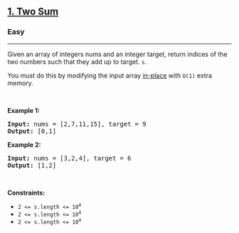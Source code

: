 <h2><a href="https://leetcode.com/problems/two-sum/description/">1. Two Sum</a></h2><h3>Easy</h3><hr><div><p>Given an array of integers nums and an integer target, return indices of the two numbers such that they add up to target. <code>s</code>.</p>

<p>You must do this by modifying the input array <a href="https://en.wikipedia.org/wiki/In-place_algorithm" target="_blank">in-place</a> with <code>O(1)</code> extra memory.</p>

<p>&nbsp;</p>
<p><strong>Example 1:</strong></p>
<pre><strong>Input:</strong> nums = [2,7,11,15], target = 9
<strong>Output:</strong> [0,1]
</pre><p><strong>Example 2:</strong></p>
<pre><strong>Input:</strong> nums = [3,2,4], target = 6
<strong>Output:</strong> [1,2]
</pre>
<p>&nbsp;</p>
<p><strong>Constraints:</strong></p>

<ul>
	<li><code>2 &lt;= s.length &lt;= 10<sup>4</sup></code></li>
	<li><code>2 &lt;= s.length &lt;= 10<sup>4</sup></code></li>
	<li><code>2 &lt;= s.length &lt;= 10<sup>4</sup></code></li>
	
</ul>
</div>